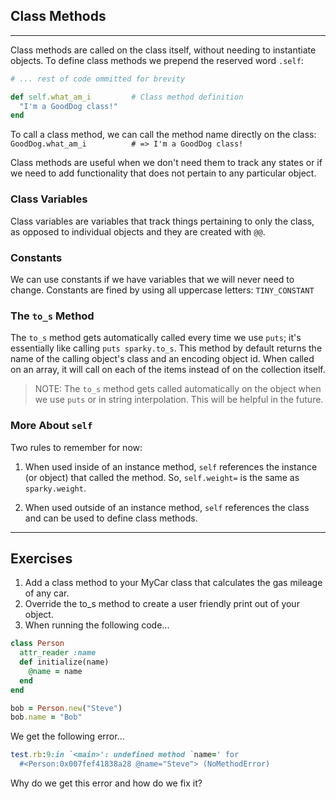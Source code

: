 ## Class Methods
---

Class methods are called on the class itself, without needing to instantiate objects. 
To define class methods we prepend the reserved word `.self`:

```ruby
# ... rest of code ommitted for brevity

def self.what_am_i         # Class method definition
  "I'm a GoodDog class!"
end
```
To call a class method, we can call the method name directly on the class:
`GoodDog.what_am_i          # => I'm a GoodDog class!`

Class methods are useful when we don't need them to track any states or if we need to add functionality that does not pertain to any particular object. 

### Class Variables
Class variables are variables that track things pertaining to only the class, as opposed to individual objects and they are created with `@@`. 

### Constants
We can use constants if we have variables that we will never need to change. Constants are fined by using all uppercase letters:
`TINY_CONSTANT`

### The `to_s` Method 
The `to_s` method gets automatically called every time we use `puts`; it's essentially like calling `puts sparky.to_s`.  This method by default returns the name of the calling object's class and an encoding object id. When called on an array, it will call on each of the items instead of on the collection itself.

> NOTE: The `to_s` method gets called automatically on the object when we use `puts` or in string interpolation. This will be helpful in the future. 

### More About `self` 
Two rules to remember for now:
  1. When used inside of an instance method, `self` references the instance (or object) that called the method. So, `self.weight=` is the same as `sparky.weight`.

  2. When used outside of an instance method, `self` references the class and can be used to define class methods.


---
## Exercises
1. Add a class method to your MyCar class that calculates the gas mileage of any car.
2. Override the to_s method to create a user friendly print out of your object.
3. When running the following code...
```ruby
class Person
  attr_reader :name
  def initialize(name)
    @name = name
  end
end

bob = Person.new("Steve")
bob.name = "Bob"
```
We get the following error...
```ruby
test.rb:9:in `<main>': undefined method `name=' for
  #<Person:0x007fef41838a28 @name="Steve"> (NoMethodError)
```

Why do we get this error and how do we fix it?
